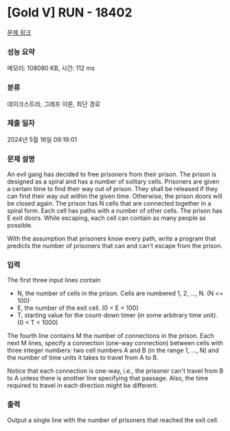 # [Gold V] RUN - 18402 

[문제 링크](https://www.acmicpc.net/problem/18402) 

### 성능 요약

메모리: 108080 KB, 시간: 112 ms

### 분류

데이크스트라, 그래프 이론, 최단 경로

### 제출 일자

2024년 5월 16일 09:19:01

### 문제 설명

<p>An evil gang has decided to free prisoners from their prison. The prison is designed as a spiral and has a number of solitary cells. Prisoners are given a certain time to find their way out of prison. They shall be released if they can find their way out within the given time. Otherwise, the prison doors will be closed again. The prison has N cells that are connected together in a spiral form. Each cell has paths with a number of other cells. The prison has E exit doors. While escaping, each cell can contain as many people as possible.</p>

<p>With the assumption that prisoners know every path, write a program that predicts the number of prisoners that can and can't escape from the prison.</p>

### 입력 

 <p>The first three input lines contain</p>

<ul>
	<li>N, the number of cells in the prison. Cells are numbered 1, 2, ..., N. (N <= 100)</li>
	<li>E, the number of the exit cell. (0 < E < 100)</li>
	<li>T, starting value for the count-down timer (in some arbitrary time unit). (0 < T < 1000)</li>
</ul>

<p>The fourth line contains M the number of connections in the prison. Each next M lines, specify a connection (one-way connection) between cells with three integer numbers: two cell numbers A and B (in the range 1, ..., N) and the number of time units it takes to travel from A to B.</p>

<p>Notice that each connection is one-way, i.e., the prisoner can't travel from B to A unless there is another line specifying that passage. Also, the time required to travel in each direction might be different.</p>

### 출력 

 <p>Output a single line with the number of prisoners that reached the exit cell.</p>

